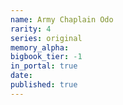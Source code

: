 ```yaml
---
name: Army Chaplain Odo
rarity: 4
series: original
memory_alpha:
bigbook_tier: -1
in_portal: true
date:
published: true
---
```



